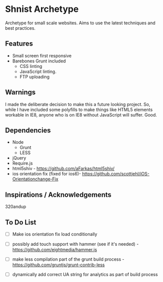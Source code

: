 # Shnist Archetype

Archetype for small scale websites. Aims to use the latest techniques and best practices.

## Features

* Small screen first responsive
* Barebones Grunt included
	* CSS linting
	* JavaScript linting.
	* FTP uploading

## Warnings

I made the deliberate decision to make this a future looking project. So, while I have included
some polyfills to make things like HTML5 elements workable in IE8, anyone who is on IE8 without
JavaScript will suffer. Good.

## Dependencies

* Node
	* Grunt
	* LESS
* jQuery
* Require.js
* html5shiv - https://github.com/aFarkas/html5shiv/
* ios orientation fix (fixed for ios6)- https://github.com/scottjehl/iOS-Orientationchange-Fix

## Inspirations / Acknowledgements

320andup


## To Do List

- [ ] Make ios orientation fix load conditionally
- [ ] possibly add touch support with hammer (see if it's needed) - https://github.com/eightmedia/hammer.js
- [ ] make less compilation part of the grunt build process - https://github.com/gruntjs/grunt-contrib-less
- [ ] dynamically add correct UA string for analytics as part of build process

